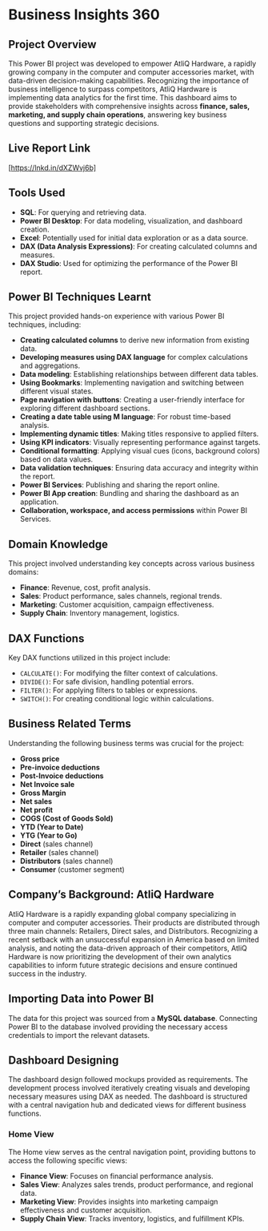 
# Business Insights 360 


## Project Overview

This Power BI project was developed to empower AtliQ Hardware, a rapidly growing company in the computer and computer accessories market, with data-driven decision-making capabilities. Recognizing the importance of business intelligence to surpass competitors, AtliQ Hardware is implementing data analytics for the first time. This dashboard aims to provide stakeholders with comprehensive insights across **finance, sales, marketing, and supply chain operations**, answering key business questions and supporting strategic decisions.


## Live Report Link

[https://lnkd.in/dXZWvj6b]

## Tools Used

* **SQL**: For querying and retrieving data.
* **Power BI Desktop**: For data modeling, visualization, and dashboard creation.
* **Excel**: Potentially used for initial data exploration or as a data source.
* **DAX (Data Analysis Expressions)**: For creating calculated columns and measures.
* **DAX Studio**: Used for optimizing the performance of the Power BI report.

## Power BI Techniques Learnt

This project provided hands-on experience with various Power BI techniques, including:


* **Creating calculated columns** to derive new information from existing data.
* **Developing measures using DAX language** for complex calculations and aggregations.
* **Data modeling**: Establishing relationships between different data tables.
* **Using Bookmarks**: Implementing navigation and switching between different visual states.
* **Page navigation with buttons**: Creating a user-friendly interface for exploring different dashboard sections.
* **Creating a date table using M language**: For robust time-based analysis.
* **Implementing dynamic titles**: Making titles responsive to applied filters.
* **Using KPI indicators**: Visually representing performance against targets.
* **Conditional formatting**: Applying visual cues (icons, background colors) based on data values.
* **Data validation techniques**: Ensuring data accuracy and integrity within the report.
* **Power BI Services**: Publishing and sharing the report online.
* **Power BI App creation**: Bundling and sharing the dashboard as an application.
* **Collaboration, workspace, and access permissions** within Power BI Services.

## Domain Knowledge

This project involved understanding key concepts across various business domains:

* **Finance**: Revenue, cost, profit analysis.
* **Sales**: Product performance, sales channels, regional trends.
* **Marketing**: Customer acquisition, campaign effectiveness.
* **Supply Chain**: Inventory management, logistics.

## DAX Functions

Key DAX functions utilized in this project include:

* `CALCULATE()`: For modifying the filter context of calculations.
* `DIVIDE()`: For safe division, handling potential errors.
* `FILTER()`: For applying filters to tables or expressions.
* `SWITCH()`: For creating conditional logic within calculations.

## Business Related Terms

Understanding the following business terms was crucial for the project:

* **Gross price**
* **Pre-invoice deductions**
* **Post-Invoice deductions**
* **Net Invoice sale**
* **Gross Margin**
* **Net sales**
* **Net profit**
* **COGS (Cost of Goods Sold)**
* **YTD (Year to Date)**
* **YTG (Year to Go)**
* **Direct** (sales channel)
* **Retailer** (sales channel)
* **Distributors** (sales channel)
* **Consumer** (customer segment)

## Company’s Background: AtliQ Hardware

AtliQ Hardware is a rapidly expanding global company specializing in computer and computer accessories. Their products are distributed through three main channels: Retailers, Direct sales, and Distributors. Recognizing a recent setback with an unsuccessful expansion in America based on limited analysis, and noting the data-driven approach of their competitors, AtliQ Hardware is now prioritizing the development of their own analytics capabilities to inform future strategic decisions and ensure continued success in the industry.


## Importing Data into Power BI

The data for this project was sourced from a **MySQL database**. Connecting Power BI to the database involved providing the necessary access credentials to import the relevant datasets.

## Dashboard Designing

The dashboard design followed mockups provided as requirements. The development process involved iteratively creating visuals and developing necessary measures using DAX as needed. The dashboard is structured with a central navigation hub and dedicated views for different business functions.

### Home View

The Home view serves as the central navigation point, providing buttons to access the following specific views:

* **Finance View**: Focuses on financial performance analysis.
* **Sales View**: Analyzes sales trends, product performance, and regional data.
* **Marketing View**: Provides insights into marketing campaign effectiveness and customer acquisition.
* **Supply Chain View**: Tracks inventory, logistics, and fulfillment KPIs.
